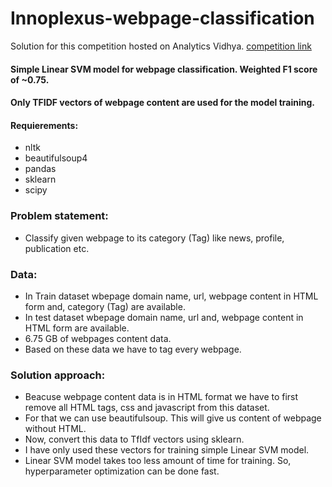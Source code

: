 # Innoplexus-webpage-classification
Solution for this competition hosted on Analytics Vidhya.
[competition link](https://datahack.analyticsvidhya.com/contest/innoplexus-online-hiring-hackathon-ai-challenge/#problem_statement)
#### Simple Linear SVM model for webpage classification. Weighted F1 score of ~0.75.
#### Only TFIDF vectors of webpage content are used for the model training. 
#### Requierements:
- nltk
- beautifulsoup4
- pandas
- sklearn
- scipy

### Problem statement:
-  Classify given webpage to its category (Tag) like news, profile, publication etc.

### Data:
- In Train dataset wbepage domain name, url, webpage content in HTML form and, category (Tag) are available.
- In test dataset wbepage domain name, url and, webpage content in HTML form are available.
- 6.75 GB of webpages content data.
- Based on these data we have to tag every webpage.

### Solution approach:
- Beacuse webpage content data is in HTML format we have to first remove all HTML tags, css and javascript from this dataset.
- For that we can use beautifulsoup. This will give us content of webpage without HTML.
- Now, convert this data to TfIdf vectors using sklearn.
- I have only used these vectors for training simple Linear SVM model.
- Linear SVM model takes too less amount of time for training. So, hyperparameter optimization can be done fast.
